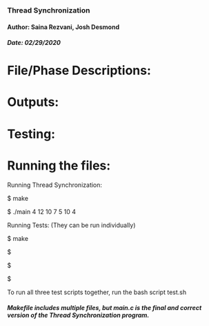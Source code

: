 ### Thread Synchronization
#### Author: Saina Rezvani, Josh Desmond
##### Date: 02/29/2020


# File/Phase Descriptions: 


# Outputs:


# Testing:



# Running the files:

Running Thread Synchronization:

$ make

$ ./main 4 12 10 7 5 10 4


Running Tests: (They can be run individually)

$ make

$ 

$ 

$ 

To run all three test scripts together, run the bash script test.sh


##### Makefile includes multiple files, but main.c is the final and correct version of the Thread Synchronization program.
